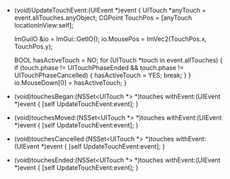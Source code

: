 - (void)UpdateTouchEvent:(UIEvent *)event {
    UITouch *anyTouch = event.allTouches.anyObject;
    CGPoint TouchPos = [anyTouch locationInView:self];
    
    ImGuiIO &io = ImGui::GetIO();
    io.MousePos = ImVec2(TouchPos.x, TouchPos.y);
    
    BOOL hasActiveTouch = NO;
    for (UITouch *touch in event.allTouches) {
        if (touch.phase != UITouchPhaseEnded && touch.phase != UITouchPhaseCancelled) {
            hasActiveTouch = YES;
            break;
        }
    }
    io.MouseDown[0] = hasActiveTouch;
}
- (void)touchesBegan:(NSSet<UITouch *> *)touches withEvent:(UIEvent *)event { [self UpdateTouchEvent:event]; }
- (void)touchesMoved:(NSSet<UITouch *> *)touches withEvent:(UIEvent *)event { [self UpdateTouchEvent:event]; }
- (void)touchesCancelled:(NSSet<UITouch *> *)touches withEvent:(UIEvent *)event { [self UpdateTouchEvent:event]; }
- (void)touchesEnded:(NSSet<UITouch *> *)touches withEvent:(UIEvent *)event { [self UpdateTouchEvent:event]; }
